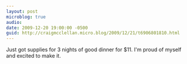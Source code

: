 ```yaml
---
layout: post
microblog: true
audio: 
date: 2009-12-20 19:00:00 -0500
guid: http://craigmcclellan.micro.blog/2009/12/21/t6906801810.html
---
```

Just got supplies for 3 nights of good dinner for $11. I'm proud of myself and excited to make it.
